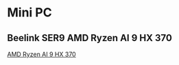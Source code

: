 # Mini PC

## Beelink SER9 AMD Ryzen AI 9 HX 370

[AMD Ryzen AI 9 HX 370](https://www.techpowerup.com/cpu-specs/ryzen-ai-9-hx-370.c3655)